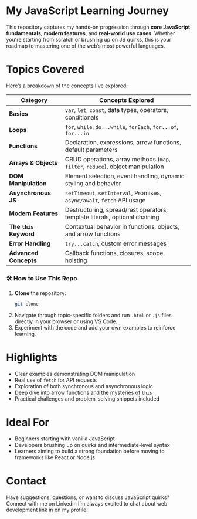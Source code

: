# My JavaScript Learning Journey

This repository captures my hands-on progression through **core JavaScript fundamentals**, **modern features**, and **real-world use cases**. Whether you're starting from scratch or brushing up on JS quirks, this is your roadmap to mastering one of the web’s most powerful languages.

# Topics Covered

Here’s a breakdown of the concepts I've explored:

|  Category                | Concepts Explored                                                                  |
|--------------------------|------------------------------------------------------------------------------------|
| **Basics**               | `var`, `let`, `const`, data types, operators, conditionals                         |
| **Loops**                | `for`, `while`, `do...while`, `forEach`, `for...of`, `for...in`                    |
| **Functions**            | Declaration, expressions, arrow functions, default parameters                      |
| **Arrays & Objects**     | CRUD operations, array methods (`map`, `filter`, `reduce`), object manipulation    |
| **DOM Manipulation**     | Element selection, event handling, dynamic styling and behavior                    |
| **Asynchronous JS**      | `setTimeout`, `setInterval`, Promises, `async/await`, `fetch` API usage            |
| **Modern Features**      | Destructuring, spread/rest operators, template literals, optional chaining         |
| **The `this` Keyword**   | Contextual behavior in functions, objects, and arrow functions                     |
| **Error Handling**       | `try...catch`, custom error messages                                               |
| **Advanced Concepts**    | Callback functions, closures, scope, hoisting                                      |

### 🛠 How to Use This Repo

1. **Clone** the repository:
   ```bash
   git clone 
   ```
2. Navigate through topic-specific folders and run `.html` or `.js` files directly in your browser or using VS Code.
3. Experiment with the code and add your own examples to reinforce learning.

# Highlights

- Clear examples demonstrating DOM manipulation
- Real use of `fetch` for API requests
- Exploration of both synchronous and asynchronous logic
- Deep dive into arrow functions and the mysteries of `this`
- Practical challenges and problem-solving snippets included

# Ideal For

- Beginners starting with vanilla JavaScript
- Developers brushing up on quirks and intermediate-level syntax
- Learners aiming to build a strong foundation before moving to frameworks like React or Node.js

# Contact

Have suggestions, questions, or want to discuss JavaScript quirks? Connect with me on LinkedIn I’m always excited to chat about web development link in on my profile!

